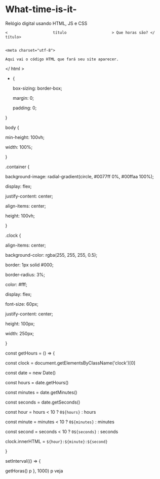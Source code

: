 # What-time-is-it-
Relógio digital usando HTML,  JS e CSS

<!DOCTYPE html>

<html lang="pt-br">

  <head>

    <                    título                    > Que horas são? </  título>
    

    <meta charset="utf-8">

  </head>

  <body>

    Aqui vai o código HTML que fará seu site aparecer.

    
  </body>

</ html >
<script src="./script.js"></script>

  </body>

</html>



* {

  box-sizing: border-box;

  margin: 0;

  padding: 0;

}

body {

  min-height: 100vh;

  width: 100%;

}

.container {

  background-image: radial-gradient(circle, #0077ff 0%, #00ffaa 100%);

  display: flex;

  justify-content: center;

  align-items: center;

  height: 100vh;

}

.clock {

  align-items: center;

  background-color: rgba(255, 255, 255, 0.5);

  border: 1px solid #000;

  border-radius: 3%;

  color: #fff;

  display: flex;

  font-size: 60px;

  justify-content: center;

  height: 100px;

  width: 250px;

}

const getHours = () => {

  const clock = document.getElementsByClassName('clock')[0]

  const date = new Date()

  const hours = date.getHours()

  const minutes = date.getMinutes()

  const seconds = date.getSeconds()

  const hour = hours < 10 ? `0${hours}` : hours

  const minute = minutes < 10 ? `0${minutes}` : minutes

  const second = seconds < 10 ? `0${seconds}` : seconds

  clock.innerHTML = `${hour}:${minute}:${second}`

}

setInterval(() => {

  getHoras()
p
}, 1000)
p
veja 
